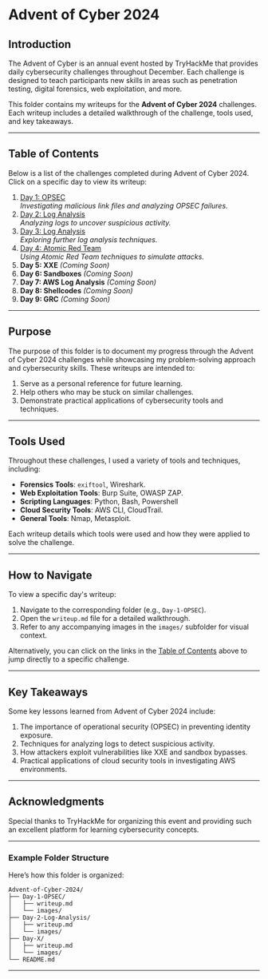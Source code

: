# Advent of Cyber 2024

## **Introduction**
The Advent of Cyber is an annual event hosted by TryHackMe that provides daily cybersecurity challenges throughout December. Each challenge is designed to teach participants new skills in areas such as penetration testing, digital forensics, web exploitation, and more.

This folder contains my writeups for the **Advent of Cyber 2024** challenges. Each writeup includes a detailed walkthrough of the challenge, tools used, and key takeaways.

---

## **Table of Contents**
Below is a list of the challenges completed during Advent of Cyber 2024. Click on a specific day to view its writeup:

1. [Day 1: OPSEC](Day-1-OPSEC/writeup.md)  
   *Investigating malicious link files and analyzing OPSEC failures.*
2. [Day 2: Log Analysis](Day-2-Log-Analysis/writeup.md)  
   *Analyzing logs to uncover suspicious activity.*
3. [Day 3: Log Analysis](Day-3-Log-Analysis/writeup.md)  
   *Exploring further log analysis techniques.*
4. [Day 4: Atomic Red Team](Day-4-Atomic-Red-Team/writeup.md)  
   *Using Atomic Red Team techniques to simulate attacks.* 
5. **Day 5: XXE** *(Coming Soon)*  
6. **Day 6: Sandboxes** *(Coming Soon)*  
7. **Day 7: AWS Log Analysis** *(Coming Soon)*  
8. **Day 8: Shellcodes** *(Coming Soon)*  
9. **Day 9: GRC** *(Coming Soon)*  

---

## **Purpose**
The purpose of this folder is to document my progress through the Advent of Cyber 2024 challenges while showcasing my problem-solving approach and cybersecurity skills. These writeups are intended to:
1. Serve as a personal reference for future learning.
2. Help others who may be stuck on similar challenges.
3. Demonstrate practical applications of cybersecurity tools and techniques.

---

## **Tools Used**
Throughout these challenges, I used a variety of tools and techniques, including:
- **Forensics Tools**: `exiftool`, Wireshark.
- **Web Exploitation Tools**: Burp Suite, OWASP ZAP.
- **Scripting Languages**: Python, Bash, Powershell
- **Cloud Security Tools**: AWS CLI, CloudTrail.
- **General Tools**: Nmap, Metasploit.

Each writeup details which tools were used and how they were applied to solve the challenge.

---

## **How to Navigate**
To view a specific day's writeup:
1. Navigate to the corresponding folder (e.g., `Day-1-OPSEC`).
2. Open the `writeup.md` file for a detailed walkthrough.
3. Refer to any accompanying images in the `images/` subfolder for visual context.

Alternatively, you can click on the links in the [Table of Contents](#table-of-contents) above to jump directly to a specific challenge.

---

## **Key Takeaways**
Some key lessons learned from Advent of Cyber 2024 include:
1. The importance of operational security (OPSEC) in preventing identity exposure.
2. Techniques for analyzing logs to detect suspicious activity.
3. How attackers exploit vulnerabilities like XXE and sandbox bypasses.
4. Practical applications of cloud security tools in investigating AWS environments.

---

## **Acknowledgments**
Special thanks to TryHackMe for organizing this event and providing such an excellent platform for learning cybersecurity concepts.

---

### Example Folder Structure
Here’s how this folder is organized:
```plaintext
Advent-of-Cyber-2024/
├── Day-1-OPSEC/
│   ├── writeup.md
│   └── images/
├── Day-2-Log-Analysis/
│   ├── writeup.md
│   └── images/
├── Day-X/
│   ├── writeup.md
│   └── images/
└── README.md
```

---